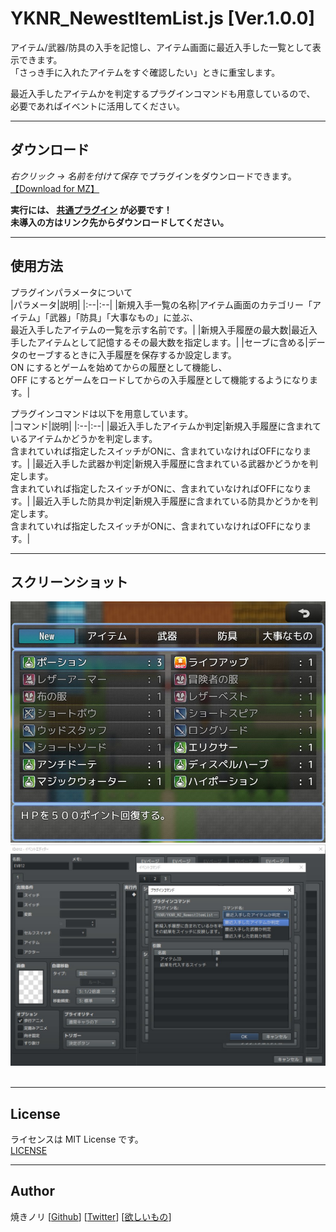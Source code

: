 # YKNR_NewestItemList.js [Ver.1.0.0]
アイテム/武器/防具の入手を記憶し、アイテム画面に最近入手した一覧として表示できます。  
「さっき手に入れたアイテムをすぐ確認したい」ときに重宝します。
 
最近入手したアイテムかを判定するプラグインコマンドも用意しているので、  
必要であればイベントに活用してください。
 
---

<!-- ここからURL一覧 -->
[LICENSE]: ./LICENSE
[【Download for MZ】]: https://raw.githubusercontent.com/Yakinori0424/RPGMakerMVPlugins/master/plugins/YKNR_NewestItemList/YKNR_MZ_NewestItemList.js
[共通プラグイン]: ../YKNR_Core
<!-- ここまでURL一覧 -->

## ダウンロード
*右クリック → 名前を付けて保存* でプラグインをダウンロードできます。  
[【Download for MZ】][]

**実行には、 [共通プラグイン][] が必要です！**  
**未導入の方はリンク先からダウンロードしてください。**

---
## 使用方法
プラグインパラメータについて  
|パラメータ|説明|
|:--|:--|
|新規入手一覧の名称|アイテム画面のカテゴリー「アイテム」「武器」「防具」「大事なもの」に並ぶ、<br>最近入手したアイテムの一覧を示す名前です。|
|新規入手履歴の最大数|最近入手したアイテムとして記憶するその最大数を指定します。|
|セーブに含める|データのセーブするときに入手履歴を保存するか設定します。<br>ON にするとゲームを始めてからの履歴として機能し、<br>OFF にするとゲームをロードしてからの入手履歴として機能するようになります。|
<br>
  
プラグインコマンドは以下を用意しています。  
|コマンド|説明|
|:--|:--|
|最近入手したアイテムか判定|新規入手履歴に含まれているアイテムかどうかを判定します。<br>含まれていれば指定したスイッチがONに、含まれていなければOFFになります。|
|最近入手した武器か判定|新規入手履歴に含まれている武器かどうかを判定します。<br>含まれていれば指定したスイッチがONに、含まれていなければOFFになります。|
|最近入手した防具か判定|新規入手履歴に含まれている防具かどうかを判定します。<br>含まれていれば指定したスイッチがONに、含まれていなければOFFになります。|

---
## スクリーンショット
![](./res/YKNR_NewestItemList_01.jpg)<br>
![](./res/YKNR_NewestItemList_02.jpg)<br><br>

---
## License
ライセンスは MIT License です。  
[LICENSE][]

---
## Author
焼きノリ
[[Github](https://github.com/Yakinori0424/RPGMakerMVPlugins)]
[[Twitter](https://twitter.com/Noritake0424)]
[[欲しいもの](https://www.amazon.jp/hz/wishlist/ls/3HAY7QN91DUF2?ref_=wl_share)]
